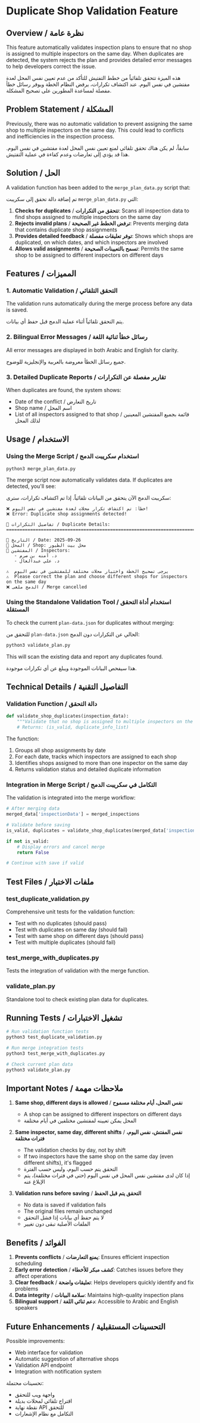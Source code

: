 # Duplicate Shop Validation Feature

## Overview / نظرة عامة

This feature automatically validates inspection plans to ensure that no shop is assigned to multiple inspectors on the same day. When duplicates are detected, the system rejects the plan and provides detailed error messages to help developers correct the issue.

هذه الميزة تتحقق تلقائياً من خطط التفتيش للتأكد من عدم تعيين نفس المحل لعدة مفتشين في نفس اليوم. عند اكتشاف تكرارات، يرفض النظام الخطة ويوفر رسائل خطأ مفصلة لمساعدة المطورين على تصحيح المشكلة.

## Problem Statement / المشكلة

Previously, there was no automatic validation to prevent assigning the same shop to multiple inspectors on the same day. This could lead to conflicts and inefficiencies in the inspection process.

سابقاً، لم يكن هناك تحقق تلقائي لمنع تعيين نفس المحل لعدة مفتشين في نفس اليوم. هذا قد يؤدي إلى تعارضات وعدم كفاءة في عملية التفتيش.

## Solution / الحل

A validation function has been added to the `merge_plan_data.py` script that:

تم إضافة دالة تحقق إلى سكريبت `merge_plan_data.py` التي:

1. **Checks for duplicates** / **تتحقق من التكرارات**: Scans all inspection data to find shops assigned to multiple inspectors on the same day
2. **Rejects invalid plans** / **ترفض الخطط غير الصحيحة**: Prevents merging data that contains duplicate shop assignments
3. **Provides detailed feedback** / **توفر تعليقات مفصلة**: Shows which shops are duplicated, on which dates, and which inspectors are involved
4. **Allows valid assignments** / **تسمح بالتعيينات الصحيحة**: Permits the same shop to be assigned to different inspectors on different days

## Features / المميزات

### 1. Automatic Validation / التحقق التلقائي

The validation runs automatically during the merge process before any data is saved.

يتم التحقق تلقائياً أثناء عملية الدمج قبل حفظ أي بيانات.

### 2. Bilingual Error Messages / رسائل خطأ ثنائية اللغة

All error messages are displayed in both Arabic and English for clarity.

جميع رسائل الخطأ معروضة بالعربية والإنجليزية للوضوح.

### 3. Detailed Duplicate Reports / تقارير مفصلة عن التكرارات

When duplicates are found, the system shows:
- Date of the conflict / تاريخ التعارض
- Shop name / اسم المحل
- List of all inspectors assigned to that shop / قائمة بجميع المفتشين المعينين لذلك المحل

## Usage / الاستخدام

### Using the Merge Script / استخدام سكريبت الدمج

```bash
python3 merge_plan_data.py
```

The merge script now automatically validates data. If duplicates are detected, you'll see:

سكريبت الدمج الآن يتحقق من البيانات تلقائياً. إذا تم اكتشاف تكرارات، سترى:

```
❌ خطأ: تم اكتشاف تكرار محلات لعدة مفتشين في نفس اليوم!
❌ Error: Duplicate shop assignments detected!

🔔 تفاصيل التكرارات / Duplicate Details:
================================================================================

📅 التاريخ / Date: 2025-09-26
🏪 المحل / Shop: محل بيت الطيور
👥 المفتشين / Inspectors:
   - د. آمنه بن صرم
   - د. علي عبدالعال

⚠️  يرجى تصحيح الخطة واختيار محلات مختلفة للمفتشين في نفس اليوم
⚠️  Please correct the plan and choose different shops for inspectors on the same day
❌ الدمج ملغى / Merge cancelled
```

### Using the Standalone Validation Tool / استخدام أداة التحقق المستقلة

To check the current `plan-data.json` for duplicates without merging:

للتحقق من `plan-data.json` الحالي عن التكرارات دون الدمج:

```bash
python3 validate_plan.py
```

This will scan the existing data and report any duplicates found.

هذا سيفحص البيانات الموجودة ويبلغ عن أي تكرارات موجودة.

## Technical Details / التفاصيل التقنية

### Validation Function / دالة التحقق

```python
def validate_shop_duplicates(inspection_data):
    """Validate that no shop is assigned to multiple inspectors on the same day."""
    # Returns: (is_valid, duplicate_info_list)
```

The function:
1. Groups all shop assignments by date
2. For each date, tracks which inspectors are assigned to each shop
3. Identifies shops assigned to more than one inspector on the same day
4. Returns validation status and detailed duplicate information

### Integration in Merge Script / التكامل في سكريبت الدمج

The validation is integrated into the merge workflow:

```python
# After merging data
merged_data['inspectionData'] = merged_inspections

# Validate before saving
is_valid, duplicates = validate_shop_duplicates(merged_data['inspectionData'])

if not is_valid:
    # Display errors and cancel merge
    return False

# Continue with save if valid
```

## Test Files / ملفات الاختبار

### test_duplicate_validation.py

Comprehensive unit tests for the validation function:
- Test with no duplicates (should pass)
- Test with duplicates on same day (should fail)
- Test with same shop on different days (should pass)
- Test with multiple duplicates (should fail)

### test_merge_with_duplicates.py

Tests the integration of validation with the merge function.

### validate_plan.py

Standalone tool to check existing plan data for duplicates.

## Running Tests / تشغيل الاختبارات

```bash
# Run validation function tests
python3 test_duplicate_validation.py

# Run merge integration tests
python3 test_merge_with_duplicates.py

# Check current plan data
python3 validate_plan.py
```

## Important Notes / ملاحظات مهمة

1. **Same shop, different days is allowed** / **نفس المحل، أيام مختلفة مسموح**
   - A shop can be assigned to different inspectors on different days
   - المحل يمكن تعيينه لمفتشين مختلفين في أيام مختلفة

2. **Same inspector, same day, different shifts** / **نفس المفتش، نفس اليوم، فترات مختلفة**
   - The validation checks by day, not by shift
   - If two inspectors have the same shop on the same day (even different shifts), it's flagged
   - التحقق يتم حسب اليوم، وليس حسب الفترة
   - إذا كان لدى مفتشين نفس المحل في نفس اليوم (حتى في فترات مختلفة)، يتم الإبلاغ عنه

3. **Validation runs before saving** / **التحقق يتم قبل الحفظ**
   - No data is saved if validation fails
   - The original files remain unchanged
   - لا يتم حفظ أي بيانات إذا فشل التحقق
   - الملفات الأصلية تبقى دون تغيير

## Benefits / الفوائد

1. **Prevents conflicts** / **يمنع التعارضات**: Ensures efficient inspection scheduling
2. **Early error detection** / **كشف مبكر للأخطاء**: Catches issues before they affect operations
3. **Clear feedback** / **تعليقات واضحة**: Helps developers quickly identify and fix problems
4. **Data integrity** / **سلامة البيانات**: Maintains high-quality inspection plans
5. **Bilingual support** / **دعم ثنائي اللغة**: Accessible to Arabic and English speakers

## Future Enhancements / التحسينات المستقبلية

Possible improvements:
- Web interface for validation
- Automatic suggestion of alternative shops
- Validation API endpoint
- Integration with notification system

تحسينات محتملة:
- واجهة ويب للتحقق
- اقتراح تلقائي لمحلات بديلة
- نقطة نهاية API للتحقق
- التكامل مع نظام الإشعارات
